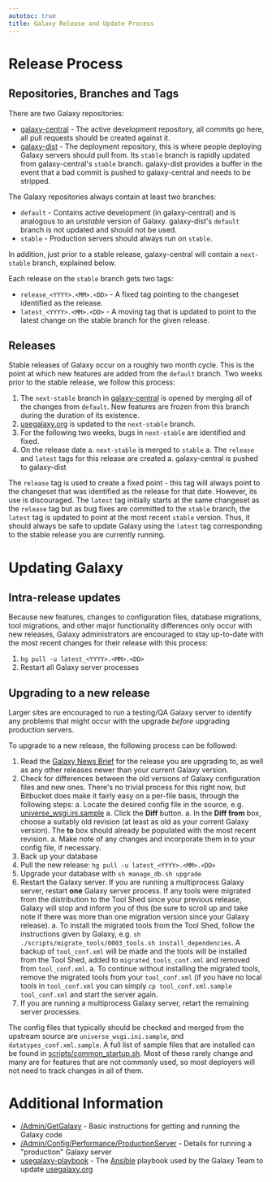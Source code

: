 ```yaml
---
autotoc: true
title: Galaxy Release and Update Process
---
```





# Release Process

## Repositories, Branches and Tags

There are two Galaxy repositories:

* [galaxy-central](https://bitbucket.org/galaxy/galaxy-central/) - The active development repository, all commits go here, all pull requests should be created against it.
* [galaxy-dist](https://bitbucket.org/galaxy/galaxy-dist/) - The deployment repository, this is where people deploying Galaxy servers should pull from. Its `stable` branch is rapidly updated from galaxy-central's `stable` branch. galaxy-dist provides a buffer in the event that a bad commit is pushed to galaxy-central and needs to be stripped.

The Galaxy repositories always contain at least two branches:

* `default` - Contains active development (in galaxy-central) and is analogous to an *unstable* version of Galaxy. galaxy-dist's `default` branch is not updated and should not be used.
* `stable` - Production servers should always run on `stable`.

In addition, just prior to a stable release, galaxy-central will contain a `next-stable` branch, explained below.

Each release on the `stable` branch gets two tags:

* `release_<YYYY>.<MM>.<DD>` - A fixed tag pointing to the changeset identified as the release.
* `latest_<YYYY>.<MM>.<DD>` - A moving tag that is updated to point to the latest change on the stable branch for the given release.

## Releases

Stable releases of Galaxy occur on a roughly two month cycle. This is the point at which new features are added from the `default` branch. Two weeks prior to the stable release, we follow this process:

1. The `next-stable` branch in [galaxy-central](https://bitbucket.org/galaxy/galaxy-central/) is opened by merging all of the changes from `default`. New features are frozen from this branch during the duration of its existence.
1. [usegalaxy.org](https://usegalaxy.org/) is updated to the `next-stable` branch.
1. For the following two weeks, bugs in `next-stable` are identified and fixed.
1. On the release date
    a. `next-stable` is merged to `stable`
    a. The `release` and `latest` tags for this release are created
    a. galaxy-central is pushed to galaxy-dist

The `release` tag is used to create a fixed point - this tag will always point to the changeset that was identified as the release for that date. However, its use is discouraged. The `latest` tag initially starts at the same changeset as the `release` tag but as bug fixes are committed to the `stable` branch, the `latest` tag is updated to point at the most recent `stable` version. Thus, it should always be safe to update Galaxy using the `latest` tag corresponding to the stable release you are currently running.

# Updating Galaxy

## Intra-release updates

Because new features, changes to configuration files, database migrations, tool migrations, and other major functionality differences only occur with new releases, Galaxy administrators are encouraged to stay up-to-date with the most recent changes for their release with this process:

1. `hg pull -u latest_<YYYY>.<MM>.<DD>`
1. Restart all Galaxy server processes

## Upgrading to a new release

Larger sites are encouraged to run a testing/QA Galaxy server to identify any problems that might occur with the upgrade *before* upgrading production servers.

To upgrade to a new release, the following process can be followed:

1. Read the [Galaxy News Brief](https://wiki.galaxyproject.org/DevNewsBriefs/) for the release you are upgrading to, as well as any other releases newer than your current Galaxy version.
1. Check for differences between the old versions of Galaxy configuration files and new ones. There's no trivial process for this right now, but Bitbucket does make it fairly easy on a per-file basis, through the following steps:
    a. Locate the desired config file in the source, e.g. [universe_wsgi.ini.sample](https://bitbucket.org/galaxy/galaxy-dist/src/tip/universe_wsgi.ini.sample?at=stable)
    a. Click the **Diff** button.
    a. In the **Diff from** box, choose a suitably old revision (at least as old as your current Galaxy version). The **to** box should already be populated with the most recent revision.
    a. Make note of any changes and incorporate them in to your config file, if necessary.
1. Back up your database
1. Pull the new release: `hg pull -u latest_<YYYY>.<MM>.<DD>`
1. Upgrade your database with `sh manage_db.sh upgrade`
1. Restart the Galaxy server. If you are running a multiprocess Galaxy server, restart **one** Galaxy server process. If any tools were migrated from the distribution to the Tool Shed since your previous release, Galaxy will stop and inform you of this (be sure to scroll up and take note if there was more than one migration version since your Galaxy release).
    a. To install the migrated tools from the Tool Shed, follow the instructions given by Galaxy, e.g. `sh ./scripts/migrate_tools/0003_tools.sh install_dependencies`. A backup of `tool_conf.xml` will be made and the tools will be installed from the Tool Shed, added to `migrated_tools_conf.xml` and removed from `tool_conf.xml`.
    a. To continue without installing the migrated tools, remove the migrated tools from your `tool_conf.xml` (if you have no local tools in `tool_conf.xml` you can simply `cp tool_conf.xml.sample tool_conf.xml` and start the server again.
1. If you are running a multiprocess Galaxy server, retart the remaining server processes.

The config files that typically should be checked and merged from the upstream source are `universe_wsgi.ini.sample`, and `datatypes_conf.xml.sample`. A full list of sample files that are installed can be found in [scripts/common_startup.sh](https://bitbucket.org/galaxy/galaxy-dist/src/tip/scripts/common_startup.sh?at=stable). Most of these rarely change and many are for features that are not commonly used, so most deployers will not need to track changes in all of them.

# Additional Information

* [/Admin/GetGalaxy](/src/Admin/GetGalaxy/index.md) - Basic instructions for getting and running the Galaxy code
* [/Admin/Config/Performance/ProductionServer](/src/Admin/Config/Performance/ProductionServer/index.md) - Details for running a "production" Galaxy server
* [usegalaxy-playbook](https://github.com/galaxyproject/usegalaxy-playbook) - The [Ansible](http://www.ansible.com) playbook used by the Galaxy Team to update [usegalaxy.org](https://usegalaxy.org/)
